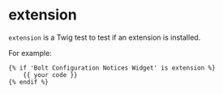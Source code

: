 # extension

`extension` is a Twig test to test if an extension is installed.

For example:

```twig
{% if 'Bolt Configuration Notices Widget' is extension %}
    {{ your code }}
{% endif %}
